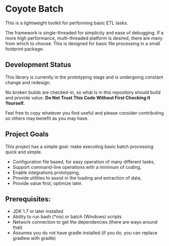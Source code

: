 
# Coyote Batch

This is a lightweight toolkit for performing basic ETL tasks.

The framework is single-threaded for simplicity and ease of debugging. If a more high performance, multi-threaded platform is desired, there are many from which to choose. This is designed for basic file processing in a small footprint package.

## Development Status

This library is currently in the prototyping stage and is undergoing constant change and redesign.

No broken builds are checked-in, so what is in this repository should build and provide value. **Do Not Trust This Code Without First Checking It Yourself.**  

Feel free to copy whatever you find useful and please consider contributing so others may benefit as you may have. 

## Project Goals

This project has a simple goal: make executing basic batch processing quick and simple.

 * Configuration file based, for easy operation of many different tasks,
 * Support command-line operations with a minimum of coding,
 * Enable integrations prototyping,
 * Provide utilities to assist in the loading and extraction of data,
 * Provide value first, optimize later.

## Prerequisites:

  * JDK 1.7 or later installed
  * Ability to run bash (*nix) or batch (Windows) scripts
  * Network connection to get the dependencies (there are ways around that)
  * Assumes you do not have gradle installed (if you do, you can replace gradlew with gradle)
